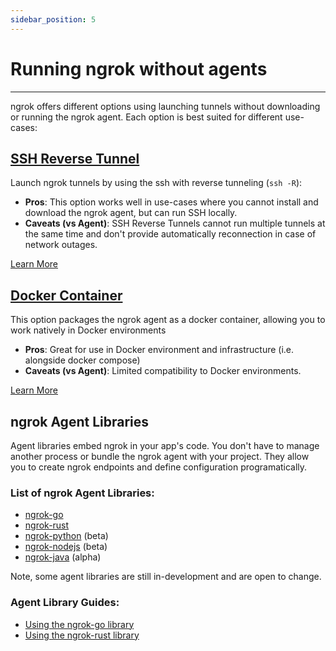 ```yaml
---
sidebar_position: 5
---
```


# Running ngrok without agents

---

ngrok offers different options using launching tunnels without downloading or running the ngrok agent. Each option is best suited for different use-cases:

## [SSH Reverse Tunnel](/docs/secure-tunnels/tunnels/ssh-reverse-tunnel-agent)

Launch ngrok tunnels by using the ssh with reverse tunneling (`ssh -R`):

- **Pros**: This option works well in use-cases where you cannot install and download the ngrok agent, but can run SSH locally.
- **Caveats (vs Agent)**: SSH Reverse Tunnels cannot run multiple tunnels at the same time and don't provide automatically reconnection in case of network outages.

[Learn More](/docs/secure-tunnels/tunnels/ssh-reverse-tunnel-agent)

## [Docker Container](/docs/using-ngrok-with/docker)

This option packages the ngrok agent as a docker container, allowing you to work natively in Docker environments

- **Pros**: Great for use in Docker environment and infrastructure (i.e. alongside docker compose)
- **Caveats (vs Agent)**: Limited compatibility to Docker environments.

[Learn More](/docs/using-ngrok-with/docker)

## ngrok Agent Libraries

Agent libraries embed ngrok in your app's code. You don't have to manage another process or bundle the ngrok agent with your project. They allow you to create ngrok endpoints and define configuration programatically.

### List of ngrok Agent Libraries:

- [ngrok-go](https://github.com/ngrok/ngrok-go)
- [ngrok-rust](https://github.com/ngrok/ngrok-rust)
- [ngrok-python](https://github.com/ngrok/ngrok-python) (beta)
- [ngrok-nodejs](https://github.com/ngrok/ngrok-nodejs) (beta)
- [ngrok-java](https://github.com/ngrok/ngrok-java) (alpha)

Note, some agent libraries are still in-development and are open to change.

### Agent Library Guides:

- [Using the ngrok-go library](/docs/using-ngrok-with/go)
- [Using the ngrok-rust library](/docs/using-ngrok-with/rust)
